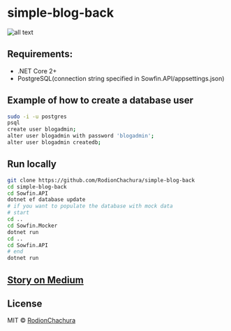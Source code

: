 # simple-blog-back

>

![all text](https://cdn-images-1.medium.com/max/800/1*MDXR5eddScIqHYop-IL9sg.png)

## Requirements:
 - .NET Core 2+
 - PostgreSQL(connection string specified in Sowfin.API/appsettings.json)

## Example of how to create a database user
```bash
sudo -i -u postgres
psql
create user blogadmin;
alter user blogadmin with password 'blogadmin';
alter user blogadmin createdb;
```

## Run locally
```bash
git clone https://github.com/RodionChachura/simple-blog-back
cd simple-blog-back
cd Sowfin.API
dotnet ef database update
# if you want to populate the database with mock data
# start
cd ..
cd Sowfin.Mocker
dotnet run
cd ..
cd Sowfin.API
# end
dotnet run 
```

## [Story on Medium](https://medium.com/@geekrodion/blog-with-asp-net-core-and-react-redux-c80857b93cb6)

## License

MIT © [RodionChachura](https://geekrodion.com)